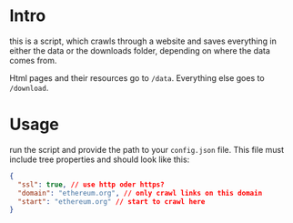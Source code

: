 # Intro

this is a script, which crawls through a website and saves everything in
either the data or the downloads folder, depending on where the data comes from.

Html pages and their resources go to `/data`.
Everything else goes to `/download`.

# Usage
run the script and provide the path to your `config.json` file.
This file must include tree properties and should look like this:

```json
{
  "ssl": true, // use http oder https?
  "domain": "ethereum.org", // only crawl links on this domain
  "start": "ethereum.org" // start to crawl here
}
```
